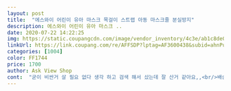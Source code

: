 ```yaml
---
layout: post 
title:  "에스와이 어린이 유아 마스크 목걸이 스트랩 아동 마스크줄 분실방지" 
description: 에스와이 어린이 유아 마스크 ..
date: 2020-07-22 14:22:25 
img: https://static.coupangcdn.com/image/vendor_inventory/4c3e/ab1c8de0adf3b8a30553b903fc84162f9ee284f553acec37a2506b028639.jpg 
linkUrl: https://link.coupang.com/re/AFFSDP?lptag=AF3600438&subid=ahnPublicAsk&pageKey=1716628133&itemId=2921764683&vendorItemId=71039982604&traceid=V0-113-6763ea6f2f9a96a6 
categories: [1004] 
color: FF1744 
price: 1700 
author: Ask View Shop 
cont:  "굳이 비싼거 살 필요 없다 생각 하고 검색 해서 샀는데 잘 산거 같아요,,<br/>배송비가 붙는게 좀 그렇지만;;<br/>아동용으로 쓸만하내요<br/>제일 저렴한건 명찰걸이를 마스크 걸이라고 속이고 판거네요.<br/>.<br/> 명찰걸이랑 똑같습니다.<br/>.<br/> 명찰걸이니 길이도 이렇게 길죠.<br/>.<br/> 마스크걸이란 이름 걸고 가격2배 부풀려 팔았네요.<br/>.<br/> 딸래미 생일 답례품 속에 넣어 반친구들 주려고 샀는데.<br/>.<br/> 주기도 민망해서 원.<br/>.<br/><br/>하아.<br/>.<br/> 쓰래기를 2배가격 주고 산게 너무 화나지만.<br/>.<br/> 모루고 산 내 잘못이니.<br/>.<br/> 어쩔수 없죠.<br/>.<br/><br/>" 
---
```

